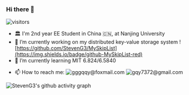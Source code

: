 ### Hi there 👋

![visitors](https://visitor-badge.glitch.me/badge?page_id=page.id&left_color=green&right_color=red)

<!-- 
**StevenG3/StevenG3** is a ✨ _special_ ✨ repository because its `README.md` (this file) appears on your GitHub profile.

Here are some ideas to get you started: -->

- 🏛️ I'm 2nd year EE Student in China 🇨🇳, at Nanjing University 
- 🔭 I’m currently working on my distributed key-value storage system ![https://github.com/StevenG3/MySkipList](https://img.shields.io/badge/github-MySkipList-red)
- 🌱 I’m currently learning MIT 6.824/6.5840
<!-- - 👯 I’m looking to collaborate on ... -->
<!-- - 🤔 I’m looking for help with ... -->

<!-- - 💬 Ask me about ... -->
- 📫 How to reach me: ![gggqqy@foxmail.com](https://img.shields.io/badge/📫-gggqqy@foxmail.com-orange) ![gqy7372@gmail.com](https://img.shields.io/badge/📫-gqy7372@gmail.com-green)
<!-- - 😄 Pronouns: ... -->
<!-- - ⚡ Fun fact: ... -->


<!-- ![Metrics](https://metrics.lecoq.io/StevenG3?template=classic&base=header%2C%20activity%2C%20community%2C%20repositories%2C%20metadata&base.indepth=false&base.hireable=false&base.skip=false&config.timezone=Asia%2FShanghai) -->

<!-- [![StevenG3's GitHub stats](https://github-readme-stats.vercel.app/api?username=StevenG3)](https://github.com/anuraghazra/github-readme-stats) -->

<!-- ![StevenG3's Most used languages](https://github-readme-stats.vercel.app/api/top-langs/?username=StevenG3&layout=compact&hide_border=true&langs_count=10) -->

<!-- [![!trophy](https://github-profile-trophy.vercel.app/?username=StevenG3)](https://github.com/ryo-ma/github-profile-trophy) -->

![StevenG3's github activity graph](https://github-readme-activity-graph.cyclic.app/graph?username=StevenG3)

<!-- [![GitHub Streak](https://github-readme-streak-stats.herokuapp.com/?user=StevenG3)](https://git.io/streak-stats) -->
